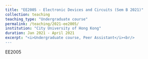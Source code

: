 ```yaml
---
title: "EE2005 - Electronic Devices and Circuits (Sem B 2021)"
collection: teaching
teaching_type: "Undergraduate course"
permalink: /teaching/2021-ee2005/ 
institution: "City University of Hong Kong"
duration: Jan 2021 - April 2021
excerpt: "<i>Undergraduate course, Peer Assistant</i><br/>
---
```

EE2005 
